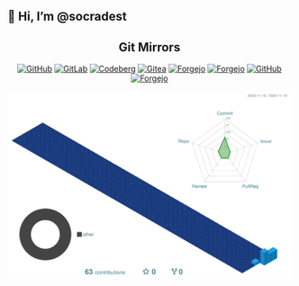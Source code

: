 ## 👋 Hi, I’m @socradest




<div align="center">

<h2>Git Mirrors</h2>

[![GitHub](https://img.shields.io/static/v1?logo=github&label=&message=GitHub&color=000&style=flat)]()
[![GitLab](https://img.shields.io/static/v1?logo=gitlab&label=&message=GitLab&color=000&style=flat)]()
[![Codeberg](https://img.shields.io/static/v1?logo=codeberg&label=&message=Codeberg&color=000&style=flat)]()
[![Gitea](https://img.shields.io/static/v1?logo=gitea&label=&message=Gitea&color=000&style=flat)]()
[![Forgejo](https://img.shields.io/static/v1?logo=forgejo&label=&message=Forgejo&color=000&style=flat)]()
[![Forgejo](https://img.shields.io/static/v1?logo=bitbucket&label=&message=BitBucket&color=000&style=flat)]()
[![GitHub](https://img.shields.io/static/v1?logo=sourceforge&label=&message=SourceForge&color=000&style=flat)]()
[![Forgejo](https://img.shields.io/static/v1?logo=phabricator&label=&message=Phabricator&color=000&style=flat)]()
</div>

![](https://raw.githubusercontent.com/socradest/socradest/c56895da592003a80392bc3a598a834413468b8e/profile-3d-contrib/profile-3d-contrib.svg)
